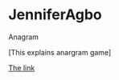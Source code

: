 # JenniferAgbo

Anagram

[This explains anargram game]

[The link](https://replit.com/@JenniferAgbo/ANAGRAM-GAME#main.py)
